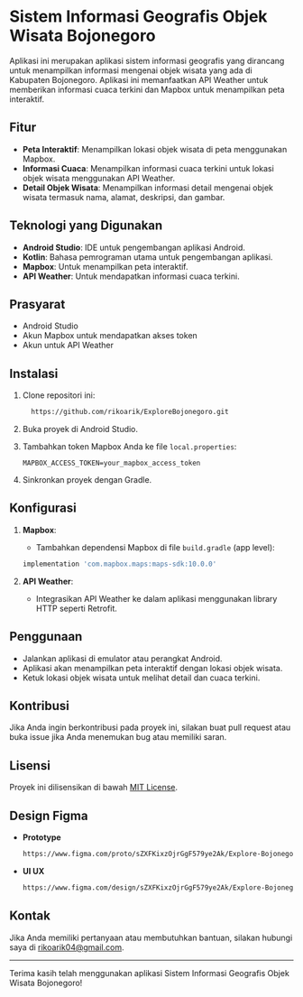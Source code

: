 # Sistem Informasi Geografis Objek Wisata Bojonegoro

Aplikasi ini merupakan aplikasi sistem informasi geografis yang dirancang untuk menampilkan informasi mengenai objek wisata yang ada di Kabupaten Bojonegoro. Aplikasi ini memanfaatkan API Weather untuk memberikan informasi cuaca terkini dan Mapbox untuk menampilkan peta interaktif.

## Fitur

- **Peta Interaktif**: Menampilkan lokasi objek wisata di peta menggunakan Mapbox.
- **Informasi Cuaca**: Menampilkan informasi cuaca terkini untuk lokasi objek wisata menggunakan API Weather.
- **Detail Objek Wisata**: Menampilkan informasi detail mengenai objek wisata termasuk nama, alamat, deskripsi, dan gambar.

## Teknologi yang Digunakan

- **Android Studio**: IDE untuk pengembangan aplikasi Android.
- **Kotlin**: Bahasa pemrograman utama untuk pengembangan aplikasi.
- **Mapbox**: Untuk menampilkan peta interaktif.
- **API Weather**: Untuk mendapatkan informasi cuaca terkini.

## Prasyarat

- Android Studio
- Akun Mapbox untuk mendapatkan akses token
- Akun untuk API Weather

## Instalasi

1. Clone repositori ini:

    ```bash
      https://github.com/rikoarik/ExploreBojonegoro.git
    ```

2. Buka proyek di Android Studio.

3. Tambahkan token Mapbox Anda ke file `local.properties`:

    ```
    MAPBOX_ACCESS_TOKEN=your_mapbox_access_token
    ```

5. Sinkronkan proyek dengan Gradle.

## Konfigurasi

1. **Mapbox**: 
    - Tambahkan dependensi Mapbox di file `build.gradle` (app level):

    ```groovy
    implementation 'com.mapbox.maps:maps-sdk:10.0.0'
    ```

2. **API Weather**:
    - Integrasikan API Weather ke dalam aplikasi menggunakan library HTTP seperti Retrofit.

## Penggunaan

- Jalankan aplikasi di emulator atau perangkat Android.
- Aplikasi akan menampilkan peta interaktif dengan lokasi objek wisata.
- Ketuk lokasi objek wisata untuk melihat detail dan cuaca terkini.

## Kontribusi

Jika Anda ingin berkontribusi pada proyek ini, silakan buat pull request atau buka issue jika Anda menemukan bug atau memiliki saran.

## Lisensi

Proyek ini dilisensikan di bawah [MIT License](LICENSE).

## Design Figma

- **Prototype**

    ```bash
    https://www.figma.com/proto/sZXFKixzOjrGgF579ye2Ak/Explore-Bojonegoro?node-id=2-4&t=jIhdI95ZtY5U9MO5-1
    ```
    
- **UI UX**

    ```bash
    https://www.figma.com/design/sZXFKixzOjrGgF579ye2Ak/Explore-Bojonegoro?node-id=2-3&t=jIhdI95ZtY5U9MO5-1
    ```

## Kontak

Jika Anda memiliki pertanyaan atau membutuhkan bantuan, silakan hubungi saya di [rikoarik04@gmail.com](mailto:rikoarik04@gmail.com).

---

Terima kasih telah menggunakan aplikasi Sistem Informasi Geografis Objek Wisata Bojonegoro!
